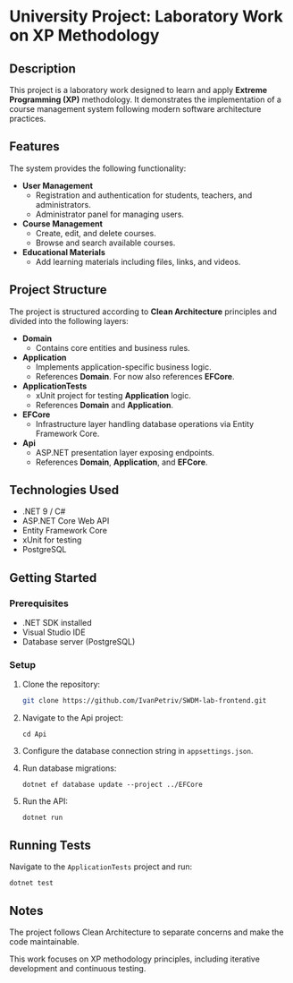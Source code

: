 # University Project: Laboratory Work on XP Methodology

## Description
This project is a laboratory work designed to learn and apply **Extreme Programming (XP)** methodology. It demonstrates the implementation of a course management system following modern software architecture practices.

## Features
The system provides the following functionality:

- **User Management**
  - Registration and authentication for students, teachers, and administrators.
  - Administrator panel for managing users.
- **Course Management**
  - Create, edit, and delete courses.
  - Browse and search available courses.
- **Educational Materials**
  - Add learning materials including files, links, and videos.

## Project Structure
The project is structured according to **Clean Architecture** principles and divided into the following layers:

- **Domain**
  - Contains core entities and business rules.
- **Application**
  - Implements application-specific business logic.
  - References **Domain**. For now also references **EFCore**.
- **ApplicationTests**
  - xUnit project for testing **Application** logic.
  - References **Domain** and **Application**.
- **EFCore**
  - Infrastructure layer handling database operations via Entity Framework Core.
- **Api**
  - ASP.NET presentation layer exposing endpoints.
  - References **Domain**, **Application**, and **EFCore**.

## Technologies Used
- .NET 9 / C#
- ASP.NET Core Web API
- Entity Framework Core
- xUnit for testing
- PostgreSQL

## Getting Started
### Prerequisites
- .NET SDK installed
- Visual Studio IDE
- Database server (PostgreSQL)

### Setup
1. Clone the repository:
   ```bash
   git clone https://github.com/IvanPetriv/SWDM-lab-frontend.git
   ```

2. Navigate to the Api project:
	```
	cd Api
	```

3. Configure the database connection string in 	`appsettings.json`.

4. Run database migrations:
	```
	dotnet ef database update --project ../EFCore
	```

5. Run the API:
	```
	dotnet run
	```

## Running Tests

Navigate to the `ApplicationTests` project and run:
```
dotnet test
```
## Notes

The project follows Clean Architecture to separate concerns and make the code maintainable.

This work focuses on XP methodology principles, including iterative development and continuous testing.
